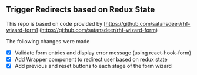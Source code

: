## Trigger Redirects based on Redux State

This repo is based on code provided by [https://github.com/satansdeer/rhf-wizard-form] (https://github.com/satansdeer/rhf-wizard-form)

The following changes were made

- [x] Validate form entries and display error message (using react-hook-form)
- [x] Add Wrapper component to redirect user based on redux state
- [x] Add previous and reset buttons to each stage of the form wizard
